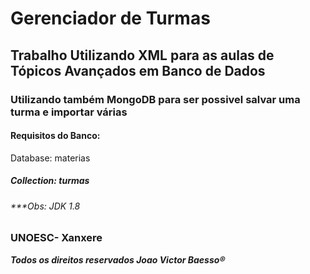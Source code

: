 <h1> Gerenciador de Turmas </h1>

<h2>Trabalho Utilizando XML para as aulas de Tópicos Avançados em Banco de Dados</h2>
<h3>Utilizando também MongoDB para ser possivel salvar uma turma e importar várias</h3>

<h4>Requisitos do Banco:</h4
<h5>Database: materias</h5>
<h5>Collection: turmas</h5>

<h6>***Obs: JDK 1.8</h6>

<h3>UNOESC- Xanxere</h3>

***Todos os direitos reservados Joao Victor Baesso®***







